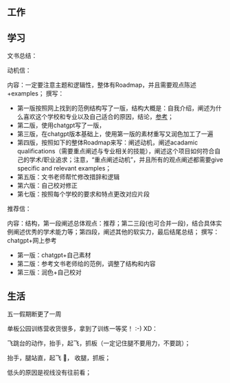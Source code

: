## 工作

## 学习

文书总结：

动机信：

内容：一定要注意主题和逻辑性，整体有Roadmap，并且需要观点陈述+examples；
撰写：
- 第一版按照网上找到的范例结构写了一版，结构大概是：自我介绍，阐述为什么喜欢这个学校和专业以及自己适合的原因，结论，[参考](https://zhuanlan.zhihu.com/p/394178820)；
- 第二版，使用chatgpt写了一版，
- 第三版，在chatgpt版本基础上，使用第一版的素材重写又润色加工了一遍
- 第四版，按照如下的整体Roadmap来写：阐述动机，阐述acadamic qualifications（需要重点阐述与专业相关的技能），阐述这个项目如何符合自己的学术/职业追求；注意，“重点阐述动机”，并且所有的观点阐述都需要give specific and relevant examples；
- 第五版：文书老师帮忙修改措辞和逻辑
- 第六版：自己校对修正
- 第七版：按照每个学校的要求和特点更改对应片段

推荐信：

内容：结构，第一段阐述总体观点：推荐；第二三段(也可合并一段)，结合具体实例阐述优秀的学术能力等；第四段，阐述其他的软实力，最后结尾总结；
撰写：chatgpt+网上参考
- 第一版：chatgpt+自己素材
- 第二版：参考文书老师给的范例，调整了结构和内容
- 第三版：润色+自己校对

## 生活

五一假期断更了一周

单板公园训练营收货很多，拿到了训练一等奖！ :-) XD：

飞跳台的动作，抬手，起飞，抓板（一定记住腿不要用力，不要跳）；

抬手，腿站直，起飞 🛫， 收腿，抓板；

低头的原因是视线没有往前看；

